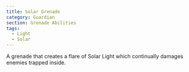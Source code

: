 ```yaml
---
title: Solar Grenade
category: Guardian
section: Grenade Abilities
tags:
  - Light
  - Solar
---
```


A grenade that creates a flare of Solar Light which continually damages enemies trapped inside.
